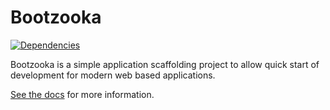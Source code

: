 # Bootzooka 

[![Dependencies](https://app.updateimpact.com/badge/634276070333485056/bootzooka.svg?config=compile)](https://app.updateimpact.com/latest/634276070333485056/bootzooka)

Bootzooka is a simple application scaffolding project to allow quick start of development for modern web based
applications.

[See the docs](http://softwaremill.github.io/bootzooka/) for more information.











